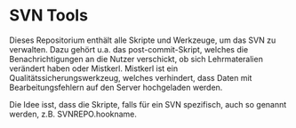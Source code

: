 SVN Tools
=========

Dieses Repositorium enthält alle Skripte und Werkzeuge, um das SVN zu verwalten.
Dazu gehört u.a. das post-commit-Skript, welches die Benachrichtigungen an die
Nutzer verschickt, ob sich Lehrmateralien verändert haben oder Mistkerl.
Mistkerl ist ein Qualitätssicherungswerkzeug, welches verhindert, dass Daten mit
Bearbeitungsfehlern auf den Server hochgeladen werden.

Die Idee isst, dass die Skripte, falls für ein SVN spezifisch, auch so genannt
werden, z.B. SVNREPO.hookname.

